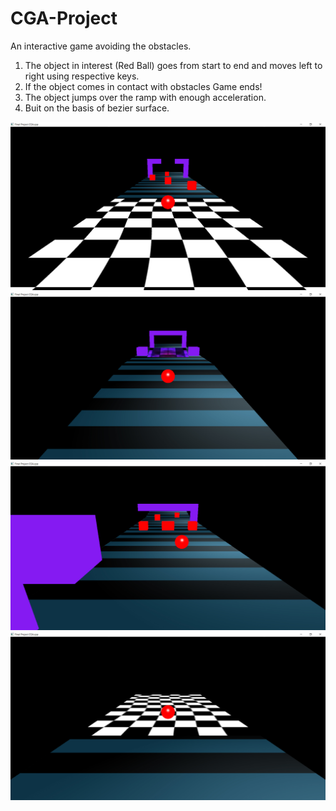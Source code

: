 # CGA-Project
An interactive game avoiding the obstacles. 


1. The object in interest (Red Ball) goes from start to end and moves left to right using respective keys.
2. If the object comes in contact with obstacles Game ends!
3. The object jumps over the ramp with enough acceleration.
4. Buit on the basis of bezier surface.

![Start](https://github.com/Batserine/CGA-Project/blob/master/BezierSurface/Screenshots/start.PNG)
![Ramp](https://raw.githubusercontent.com/Batserine/CGA-Project/master/BezierSurface/Screenshots/ramp.PNG)
![Obstacles](https://github.com/Batserine/CGA-Project/blob/master/BezierSurface/Screenshots/obstacles.PNG)
![Finish](https://github.com/Batserine/CGA-Project/blob/master/BezierSurface/Screenshots/finish.PNG)
